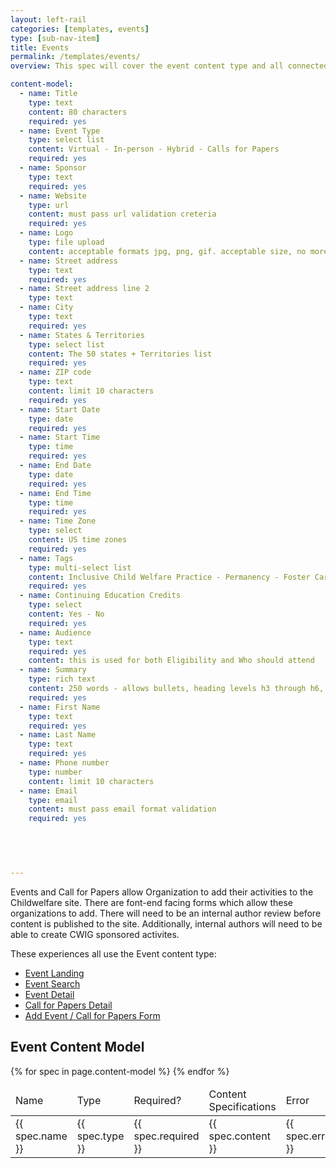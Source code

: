 ```yaml
---
layout: left-rail
categories: [templates, events]
type: [sub-nav-item]
title: Events 
permalink: /templates/events/
overview: This spec will cover the event content type and all connected templates. 

content-model:
  - name: Title
    type: text
    content: 80 characters
    required: yes
  - name: Event Type
    type: select list
    content: Virtual - In-person - Hybrid - Calls for Papers
    required: yes
  - name: Sponsor
    type: text
    required: yes
  - name: Website
    type: url
    content: must pass url validation creteria
    required: yes
  - name: Logo
    type: file upload
    content: acceptable formats jpg, png, gif. acceptable size, no more than 300 by 200 pixels
  - name: Street address
    type: text
    required: yes
  - name: Street address line 2
    type: text
  - name: City
    type: text
    required: yes
  - name: States & Territories
    type: select list
    content: The 50 states + Territories list
    required: yes
  - name: ZIP code
    type: text
    content: limit 10 characters
    required: yes
  - name: Start Date
    type: date
    required: yes
  - name: Start Time
    type: time
    required: yes
  - name: End Date
    type: date
    required: yes
  - name: End Time
    type: time
    required: yes
  - name: Time Zone
    type: select
    content: US time zones
    required: yes
  - name: Tags
    type: multi-select list
    content: Inclusive Child Welfare Practice - Permanency - Foster Care - Adoption - Child Abuse & Neglect - Preventing Abuse & Neglect - Casework Practice - Connecting Families with Services - Agency Leadership
    required: yes
  - name: Continuing Education Credits
    type: select
    content: Yes - No
    required: yes
  - name: Audience
    type: text
    required: yes
    content: this is used for both Eligibility and Who should attend
  - name: Summary
    type: rich text
    content: 250 words - allows bullets, heading levels h3 through h6, links
    required: yes
  - name: First Name
    type: text
    required: yes
  - name: Last Name
    type: text
    required: yes
  - name: Phone number
    type: number
    content: limit 10 characters
  - name: Email
    type: email
    content: must pass email format validation
    required: yes
 
  



---
```

Events and Call for Papers allow Organization to add their activities to the Childwelfare site. There are font-end facing forms which allow these organizations to add. There will need to be an internal author review before content is published to the site. Additionally, internal authors will need to be able to create CWIG sponsored activites. 

These experiences all use the Event content type:
- [Event Landing](/templates/events/landing)
- [Event Search](/templates/search-event)
- [Event Detail](/templates/events/detail)
- [Call for Papers Detail](/templates/events/papers)
- [Add Event / Call for Papers Form](/templates/events/form)

## Event Content Model
<table class="usa-table">
    <thead>
        <tr>
            <td>Name</td>
            <td>Type</td>
            <td>Required?</td>
            <td>Content Specifications</td>
            <td>Error</td>
        </tr>
    </thead>
    {% for spec in page.content-model %}
    <tbody>
        <tr>
            <td>{{ spec.name }} </td>
            <td>{{ spec.type }}</td>
            <td>{{ spec.required }}</td>
            <td>{{ spec.content }}</td>
            <td>{{ spec.error }}</td>
        </tr>
    </tbody>
    {% endfor %}
</table>